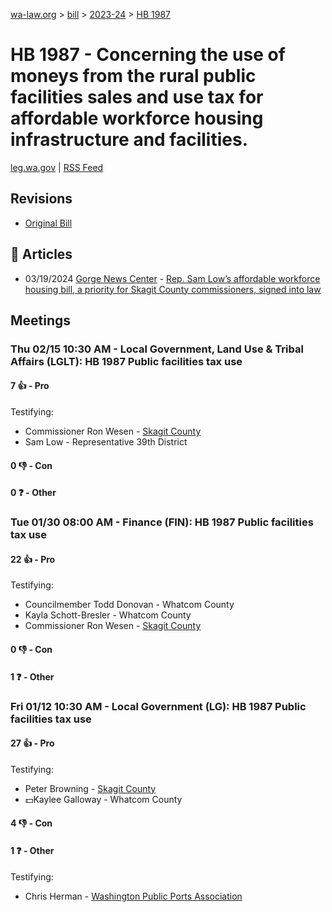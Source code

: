 [wa-law.org](/) > [bill](/bill/) > [2023-24](/bill/2023-24/) > [HB 1987](/bill/2023-24/hb/1987/)

# HB 1987 - Concerning the use of moneys from the rural public facilities sales and use tax for affordable workforce housing infrastructure and facilities.
[leg.wa.gov](https://app.leg.wa.gov/billsummary?BillNumber=1987&Year=2023&Initiative=false) | [RSS Feed](./rss.xml)

## Revisions
* [Original Bill](1/)

## 📰 Articles
* 03/19/2024 [Gorge News Center](/org/gorge_news_center/) - [Rep. Sam Low’s affordable workforce housing bill, a priority for Skagit County commissioners, signed into law](https://gorgenewscenter.com/2024/03/19/rep-sam-lows-affordable-workforce-housing-bill-a-priority-for-skagit-county-commissioners-signed-into-law/#:~:text=House%20Bill%201987)

## Meetings
### Thu 02/15 10:30 AM - Local Government, Land Use & Tribal Affairs (LGLT): HB 1987 Public facilities tax use
#### 7 👍 - Pro
Testifying:
* Commissioner Ron Wesen - [Skagit County](/org/skagit_county/)
* Sam Low - Representative 39th District

#### 0 👎 - Con

#### 0 ❓ - Other

### Tue 01/30 08:00 AM - Finance (FIN): HB 1987 Public facilities tax use
#### 22 👍 - Pro
Testifying:
* Councilmember Todd Donovan - Whatcom County
* Kayla Schott-Bresler - Whatcom County
* Commissioner Ron Wesen - [Skagit County](/org/skagit_county/)

#### 0 👎 - Con

#### 1 ❓ - Other

### Fri 01/12 10:30 AM - Local Government (LG): HB 1987 Public facilities tax use
#### 27 👍 - Pro
Testifying:
* Peter Browning - [Skagit County](/org/skagit_county/)
* 💵Kaylee Galloway - Whatcom County

#### 4 👎 - Con

#### 1 ❓ - Other
Testifying:
* Chris Herman - [Washington Public Ports Association](/org/washington_public_ports_association/)
